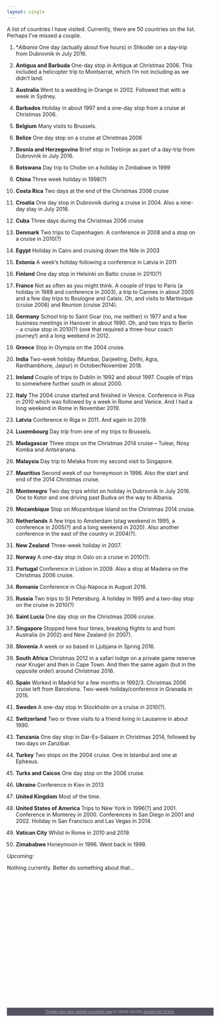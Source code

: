 ```yaml
---
layout: single
---
```


A list of countries I have visited. Currently, there are 50 countries on the list. Perhaps I’ve missed a couple.

1. **Albania*
   One day (actually about five hours) in Shkodër on a day-trip from Dubrovnik in July 2016.

1. **Antigua and Barbuda**
   One-day stop in Antigua at Christmas 2006. This included a helicopter trip to Montserrat, which I’m not including as we didn’t land.

1. **Australia**
   Went to a wedding in Orange in 2002. Followed that with a week in Sydney.

1. **Barbados**
   Holiday in about 1997 and a one-day stop from a cruise at Christmas 2006.

1. **Belgium**
   Many visits to Brussels.

1. **Belize**
   One day stop on a cruise at Christmas 2006

1. **Bosnia and Herzegovina**
   Brief stop in Trebinje as part of a day-trip from Dubrovnik in July 2016.

1. **Botswana**
   Day trip to Chobe on a holiday in Zimbabwe in 1999

1. **China**
   Three week holiday in 1998(?)

1. **Costa Rica**
   Two days at the end of the Christmas 2006 cruise

1. **Croatia**
   One day stop in Dubrovnik during a cruise in 2004. Also a nine-day stay in July 2016.

1. **Cuba**
   Three days during the Christmas 2006 cruise

1. **Denmark**
   Two trips to Copenhagen. A conference in 2008 and a stop on a cruise in 2010(?)

1. **Egypt**
   Holiday in Cairo and cruising down the Nile in 2003

1. **Estonia**
   A week’s holiday following a conference in Latvia in 2011

1. **Finland**
   One day stop in Helsinki on Baltic cruise in 2010(?)

1. **France**
   Not as often as you might think. A couple of trips to Paris (a holiday in 1988 and conference in 2003), a trip to Cannes in about 2005 and a few day trips to Boulogne and Calais. Oh, and visits to Martinique (cruise 2006) and Reunion (cruise 2014).

1. **Germany**
   School trip to Saint Goar (no, me neither) in 1977 and a few business meetings in Hanover in about 1990. Oh, and two trips to Berlin – a cruise stop in 2010(?) (one that required a three-hour coach journey!) and a long weekend in 2012.

1. **Greece**
   Stop in Olympia on the 2004 cruise.

1. **India**
   Two-week holiday (Mumbai, Darjeeling, Delhi, Agra, Ranthambhore, Jaipur) in October/November 2018.

1. **Ireland**
   Couple of trips to Dublin in 1992 and about 1997. Couple of trips to somewhere further south in about 2000.

1. **Italy**
   The 2004 cruise started and finished in Venice. Conference in Pisa in 2010 which was followed by a week in Rome and Venice. And I had a long weekend in Rome in November 2019.

1. **Latvia**
   Conference in Riga in 2011. And again in 2019.

1. **Luxembourg**
Day trip from one of my trips to Brussels.

1. **Madagascar**
   Three stops on the Christmas 2014 cruise – Tulear, Nosy Komba and Antsiranana.

1. **Malaysia**
   Day trip to Melaka from my second visit to Singapore.

1. **Mauritius**
   Second week of our honeymoon in 1996. Also the start and end of the 2014 Christmas cruise.

1. **Montenegro**
   Two day trips whilst on holiday in Dubrovnik in July 2016. One to Kotor and one driving past Budva on the way to Albania.

1. **Mozambique**
   Stop on Mozambique Island on the Christmas 2014 cruise.

1. **Netherlands**
   A few trips to Amsterdam (stag weekend in 1995, a conference in 2005(?) and a long weekend in 2020). Also another conference in the east of the country in 2004(?).

1. **New Zealand**
   Three-week holiday in 2007.

1. **Norway**
   A one-day stop in Oslo on a cruise in 2010(?).

1. **Portugal**
   Conference in Lisbon in 2009. Also a stop at Madeira on the Christmas 2006 cruise.

1. **Romania**
   Conference in Cluj-Napoca in August 2016.

1. **Russia**
   Two trips to St Petersburg. A holiday in 1995 and a two-day stop on the cruise in 2010(?)

1. **Saint Lucia**
   One day stop on the Christmas 2006 cruise.

1. **Singapore**
   Stopped here four times, breaking flights to and from Australia (in 2002) and New Zealand (in 2007).

1. **Slovenia**
   A week or so based in Ljubjana in Spring 2016.

1. **South Africa**
   Christmas 2012 in a safari lodge on a private game reserve near Kruger and then in Cape Town. And then the same again (but in the opposite order) around Christmas 2016.

1. **Spain**
   Worked in Madrid for a few months in 1992/3. Christmas 2006 cruise left from Barcelona. Two-week holiday/conference in Granada in 2015.

1. **Sweden**
   A one-day stop in Stockholm on a cruise in 2010(?).

1. **Switzerland**
   Two or three visits to a friend living in Lausanne in about 1990.

1. **Tanzania**
   One day stop in Dar-Es-Salaam in Christmas 2014, followed by two days on Zanzibar.

1. **Turkey**
   Two stops on the 2004 cruise. One in Istanbul and one at Ephesus.

1. **Turks and Caicos**
   One day stop on the 2006 cruise.

1. **Ukraine**
   Conference in Kiev in 2013

1. **United Kingdom**
   Most of the time.

1. **United States of America**
   Trips to New York in 1996(?) and 2001. Conference in Monterey in 2000. Conferences in San Diego in 2001 and 2002. Holiday in San Francisco and Las Vegas in 2014.

1. **Vatican City**
   Whilst in Rome in 2010 and 2019.

1. **Zimababwe**
Honeymoon in 1996. Went back in 1999.

*Upcoming:*

Nothing currently. Better do something about that…

<script src="https://www.amcharts.com/lib/3/ammap.js" type="text/javascript"></script><br />
<script src="https://www.amcharts.com/lib/3/maps/js/worldHigh.js" type="text/javascript"></script><br />
<script src="https://www.amcharts.com/lib/3/themes/dark.js" type="text/javascript"></script></p>
<div id="mapdiv" style="width: 550px; height: 300px;"></div>
<div style="width: 550px; font-size: 70%; padding: 5px 0; text-align: center; background-color: #535364; margin-top: 1px; color: #B4B4B7;"><a href="https://www.amcharts.com/visited_countries/" style="color: #B4B4B7;">Create your own visited countries map</a> or check out the <a href="https://www.amcharts.com/" style="color: #B4B4B7;">JavaScript Charts</a>.</div>
<p><script type="text/javascript">
var map = AmCharts.makeChart("mapdiv",{
type: "map",
theme: "dark",
projection: "mercator",
panEventsEnabled : true,
backgroundColor : "#535364",
backgroundAlpha : 1,
zoomControl: {
zoomControlEnabled : true
},
dataProvider : {
map : "worldHigh",
getAreasFromMap : true,
areas :
[
	{
		"id": "AL",
		"showAsSelected": true
	},
	{
		"id": "BE",
		"showAsSelected": true
	},
	{
		"id": "BA",
		"showAsSelected": true
	},
	{
		"id": "HR",
		"showAsSelected": true
	},
	{
		"id": "DK",
		"showAsSelected": true
	},
	{
		"id": "EE",
		"showAsSelected": true
	},
	{
		"id": "FI",
		"showAsSelected": true
	},
	{
		"id": "FR",
		"showAsSelected": true
	},
	{
		"id": "DE",
		"showAsSelected": true
	},
	{
		"id": "GI",
		"showAsSelected": true
	},
	{
		"id": "GR",
		"showAsSelected": true
	},
	{
		"id": "GG",
		"showAsSelected": true
	},
	{
		"id": "IE",
		"showAsSelected": true
	},
	{
		"id": "IT",
		"showAsSelected": true
	},
	{
		"id": "JE",
		"showAsSelected": true
	},
	{
		"id": "LV",
		"showAsSelected": true
	},
	{
		"id": "LU",
		"showAsSelected": true
	},
	{
		"id": "NL",
		"showAsSelected": true
	},
	{
		"id": "NO",
		"showAsSelected": true
	},
	{
		"id": "PT",
		"showAsSelected": true
	},
	{
		"id": "RO",
		"showAsSelected": true
	},
	{
		"id": "RU",
		"showAsSelected": true
	},
	{
		"id": "SI",
		"showAsSelected": true
	},
	{
		"id": "ES",
		"showAsSelected": true
	},
	{
		"id": "SE",
		"showAsSelected": true
	},
	{
		"id": "CH",
		"showAsSelected": true
	},
	{
		"id": "TR",
		"showAsSelected": true
	},
	{
		"id": "UA",
		"showAsSelected": true
	},
	{
		"id": "GB",
		"showAsSelected": true
	},
	{
		"id": "VA",
		"showAsSelected": true
	},
	{
		"id": "AG",
		"showAsSelected": true
	},
	{
		"id": "BB",
		"showAsSelected": true
	},
	{
		"id": "BZ",
		"showAsSelected": true
	},
	{
		"id": "CR",
		"showAsSelected": true
	},
	{
		"id": "CU",
		"showAsSelected": true
	},
	{
		"id": "MQ",
		"showAsSelected": true
	},
	{
		"id": "MS",
		"showAsSelected": true
	},
	{
		"id": "LC",
		"showAsSelected": true
	},
	{
		"id": "TC",
		"showAsSelected": true
	},
	{
		"id": "US",
		"showAsSelected": true
	},
	{
		"id": "BW",
		"showAsSelected": true
	},
	{
		"id": "EG",
		"showAsSelected": true
	},
	{
		"id": "MG",
		"showAsSelected": true
	},
	{
		"id": "MU",
		"showAsSelected": true
	},
	{
		"id": "MZ",
		"showAsSelected": true
	},
	{
		"id": "RE",
		"showAsSelected": true
	},
	{
		"id": "ZA",
		"showAsSelected": true
	},
	{
		"id": "TZ",
		"showAsSelected": true
	},
	{
		"id": "ZW",
		"showAsSelected": true
	},
	{
		"id": "CN",
		"showAsSelected": true
	},
	{
		"id": "HK",
		"showAsSelected": true
	},
	{
		"id": "IN",
		"showAsSelected": true
	},
	{
		"id": "MY",
		"showAsSelected": true
	},
	{
		"id": "SG",
		"showAsSelected": true
	},
	{
		"id": "AU",
		"showAsSelected": true
	},
	{
		"id": "NZ",
		"showAsSelected": true
	}
]
},
areasSettings : {
autoZoom : true,
color : "#B4B4B7",
colorSolid : "#84ADE9",
selectedColor : "#84ADE9",
outlineColor : "#666666",
rollOverColor : "#9EC2F7",
rollOverOutlineColor : "#000000"
}
});
</script>
